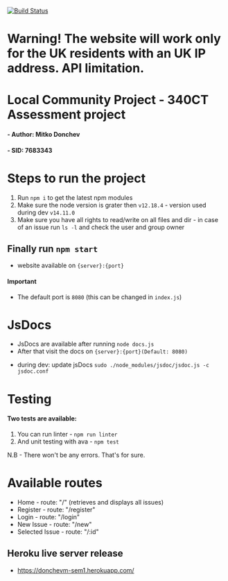 [![Build Status](https://travis-ci.com/roked/340CT-sem1-donchevm.svg?token=nmV8psp4V6ME72ugk3q1&branch=master)](https://travis-ci.com/roked/340CT-sem1-donchevm)

# Warning! The website will work only for the UK residents with an UK IP address. API limitation.

# Local Community Project - 340CT Assessment project
#### - Author: Mitko Donchev
#### - SID: 7683343

# Steps to run the project

1. Run ```npm i``` to get the latest npm modules
2. Make sure the node version is grater then ```v12.18.4``` - version used during dev ```v14.11.0```
3. Make sure you have all rights to read/write on all files and dir - in case of an issue run ```ls -l``` and check the user and group owner

## Finally run ```npm start```
 * website available on ```{server}:{port}```
#### Important
* The default port is ```8080``` (this can be changed in ```index.js```)

# JsDocs

 - JsDocs are available after running ```node docs.js```
 - After that visit the docs on ```{server}:{port}(Default: 8080)```

 * during dev: update jsDocs ```sudo ./node_modules/jsdoc/jsdoc.js -c jsdoc.conf```

# Testing

#### Two tests are available:
   1. You can run linter - ```npm run linter```
   2. And unit testing with ava - ```npm test```

  N.B - There won't be any errors. That's for sure.

# Available routes

  * Home - route: "/" (retrieves and displays all issues)
  * Register - route: "/register"
  * Login - route: "/login"
  * New Issue - route: "/new"
  * Selected Issue - route: "/:id"

## Heroku live server release

- https://donchevm-sem1.herokuapp.com/
